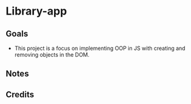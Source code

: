# Library-app

## Goals

- This project is a focus on implementing OOP in JS with creating and removing objects in the DOM.

## Notes

## Credits
